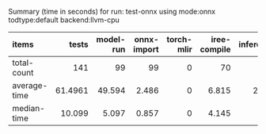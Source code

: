 Summary (time in seconds) for run: test-onnx using mode:onnx todtype:default backend:llvm-cpu

| items        |    tests |   model-run |   onnx-import |   torch-mlir |   iree-compile |   inference |
|:-------------|---------:|------------:|--------------:|-------------:|---------------:|------------:|
| total-count  | 141      |      99     |        99     |            0 |         70     |      41     |
| average-time |  61.4961 |      49.594 |         2.486 |            0 |          6.815 |       2.601 |
| median-time  |  10.099  |       5.097 |         0.857 |            0 |          4.145 |       0     |
